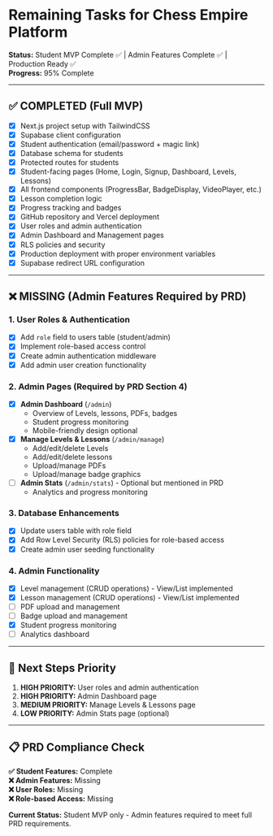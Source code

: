 # Remaining Tasks for Chess Empire Platform
**Status:** Student MVP Complete ✅ | Admin Features Complete ✅ | Production Ready ✅  
**Progress:** 95% Complete

---

## ✅ COMPLETED (Full MVP)
- [x] Next.js project setup with TailwindCSS
- [x] Supabase client configuration
- [x] Student authentication (email/password + magic link)
- [x] Database schema for students
- [x] Protected routes for students
- [x] Student-facing pages (Home, Login, Signup, Dashboard, Levels, Lessons)
- [x] All frontend components (ProgressBar, BadgeDisplay, VideoPlayer, etc.)
- [x] Lesson completion logic
- [x] Progress tracking and badges
- [x] GitHub repository and Vercel deployment
- [x] User roles and admin authentication
- [x] Admin Dashboard and Management pages
- [x] RLS policies and security
- [x] Production deployment with proper environment variables
- [x] Supabase redirect URL configuration

---

## ❌ MISSING (Admin Features Required by PRD)

### 1. User Roles & Authentication
- [x] Add `role` field to users table (student/admin)
- [x] Implement role-based access control
- [x] Create admin authentication middleware
- [x] Add admin user creation functionality

### 2. Admin Pages (Required by PRD Section 4)
- [x] **Admin Dashboard** (`/admin`)
  - Overview of Levels, lessons, PDFs, badges
  - Student progress monitoring
  - Mobile-friendly design optional
- [x] **Manage Levels & Lessons** (`/admin/manage`)
  - Add/edit/delete Levels
  - Add/edit/delete lessons
  - Upload/manage PDFs
  - Upload/manage badge graphics
- [ ] **Admin Stats** (`/admin/stats`) - Optional but mentioned in PRD
  - Analytics and progress monitoring

### 3. Database Enhancements
- [x] Update users table with role field
- [x] Add Row Level Security (RLS) policies for role-based access
- [x] Create admin user seeding functionality

### 4. Admin Functionality
- [x] Level management (CRUD operations) - View/List implemented
- [x] Lesson management (CRUD operations) - View/List implemented
- [ ] PDF upload and management
- [ ] Badge upload and management
- [x] Student progress monitoring
- [ ] Analytics dashboard

---

## 🎯 Next Steps Priority

1. **HIGH PRIORITY:** User roles and admin authentication
2. **HIGH PRIORITY:** Admin Dashboard page
3. **MEDIUM PRIORITY:** Manage Levels & Lessons page
4. **LOW PRIORITY:** Admin Stats page (optional)

---

## 📋 PRD Compliance Check

**✅ Student Features:** Complete  
**❌ Admin Features:** Missing  
**❌ User Roles:** Missing  
**❌ Role-based Access:** Missing  

**Current Status:** Student MVP only - Admin features required to meet full PRD requirements.